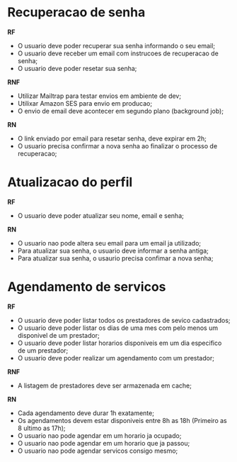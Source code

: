 # Recuperacao de senha

**RF**

- O usuario deve poder recuperar sua senha informando o seu email;
- O usuario deve receber um email com instrucoes de recuperacao de senha;
- O usuario deve poder resetar sua senha;

**RNF**

- Utilizar Mailtrap para testar envios em ambiente de dev;
- Utilixar Amazon SES para envio em producao;
- O envio de email deve acontecer em segundo plano (background job);

**RN**

- O link enviado por email para resetar senha, deve expirar em 2h;
- O usuario precisa confirmar a nova senha ao finalizar o processo de recuperacao;

# Atualizacao do perfil

**RF**

- O usuario deve poder atualizar seu nome, email e senha;

**RN**

- O usuario nao pode altera seu email para um email ja utilizado;
- Para atualizar sua senha, o usuario deve informar a senha antiga;
- Para atualizar sua senha, o usaurio precisa confimar a nova senha;


# Agendamento de servicos

**RF**

- O usuario deve poder listar todos os prestadores de sevico cadastrados;
- O usuario deve poder listar os dias de uma mes com pelo menos um disponivel de um prestador;
- O usuario deve poder listar horarios disponiveis em um dia especifico de um prestador;
- O usuario deve poder realizar um agendamento com um prestador;

**RNF**

- A listagem de prestadores deve ser armazenada em cache;

**RN**

- Cada agendamento deve durar 1h exatamente;
- Os agendamentos devem estar disponiveis entre 8h as 18h (Primeiro as 8 ultimo as 17h);
- O usuario nao pode agendar em um horario ja ocupado;
- O usuario nao pode agendar em um horario que ja passou;
- O usuario nao pode agendar servicos consigo mesmo;
